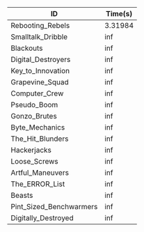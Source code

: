 |ID|Time(s)|
|-|-|
|Rebooting_Rebels|3.31984|
|Smalltalk_Dribble|inf|
|Blackouts|inf|
|Digital_Destroyers|inf|
|Key_to_Innovation|inf|
|Grapevine_Squad|inf|
|Computer_Crew|inf|
|Pseudo_Boom|inf|
|Gonzo_Brutes|inf|
|Byte_Mechanics|inf|
|The_Hit_Blunders|inf|
|Hackerjacks|inf|
|Loose_Screws|inf|
|Artful_Maneuvers|inf|
|The_ERROR_List|inf|
|Beasts|inf|
|Pint_Sized_Benchwarmers|inf|
|Digitally_Destroyed|inf|
